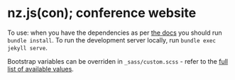 # nz.js(con); conference website

To use: when you have the dependencies as per
[the docs](https://jekyllrb.com/docs/installation/) you should run
`bundle install`. To run the development server locally, run
`bundle exec jekyll serve`.

Bootstrap variables can be overriden in `_sass/custom.scss` - refer
to the [full list of available values](https://github.com/twbs/bootstrap/blob/v4-dev/scss/_variables.scss).
